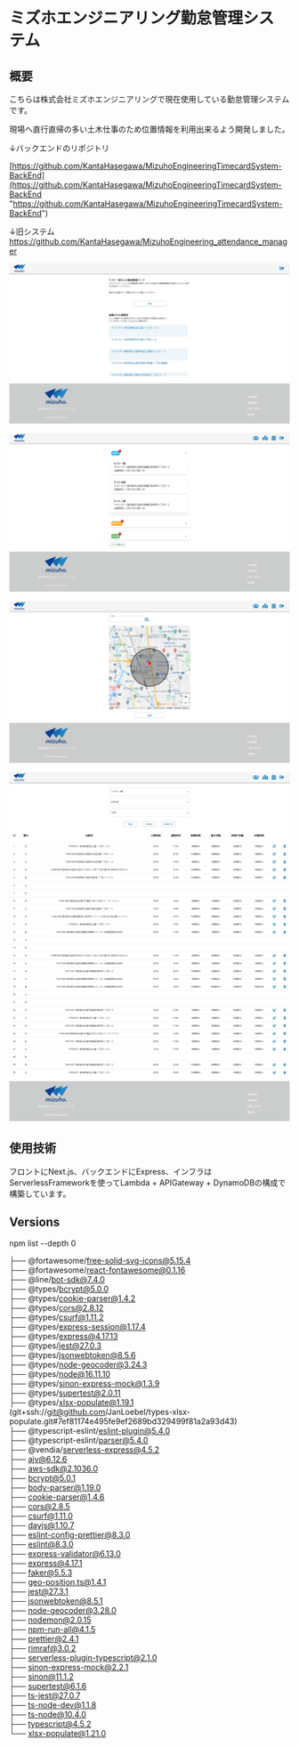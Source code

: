 # ミズホエンジニアリング勤怠管理システム

## 概要

こちらは株式会社ミズホエンジニアリングで現在使用している勤怠管理システムです。

現場へ直行直帰の多い土木仕事のため位置情報を利用出来るよう開発しました。

↓バックエンドのリポジトリ

[https://github.com/KantaHasegawa/MizuhoEngineeringTimecardSystem-BackEnd](https://github.com/KantaHasegawa/MizuhoEngineeringTimecardSystem-BackEnd "https://github.com/KantaHasegawa/MizuhoEngineeringTimecardSystem-BackEnd")

↓旧システム  
https://github.com/KantaHasegawa/MizuhoEngineering_attendance_manager  

![1638714244045.png](image/README/1638714244045.png)

![1638714263791.png](image/README/1638714263791.png)

![1638714293580.png](image/README/1638714293580.png)

![1638714305029.png](image/README/1638714305029.png)

## 使用技術

フロントにNext.js、バックエンドにExpress、インフラはServerlessFrameworkを使ってLambda + APIGateway + DynamoDBの構成で構築しています。

## Versions

npm list --depth 0  

├── @fortawesome/free-solid-svg-icons@5.15.4  
├── @fortawesome/react-fontawesome@0.1.16  
├── @line/bot-sdk@7.4.0   
├── @types/bcrypt@5.0.0  
├── @types/cookie-parser@1.4.2  
├── @types/cors@2.8.12  
├── @types/csurf@1.11.2  
├── @types/express-session@1.17.4  
├── @types/express@4.17.13  
├── @types/jest@27.0.3  
├── @types/jsonwebtoken@8.5.6  
├── @types/node-geocoder@3.24.3  
├── @types/node@16.11.10  
├── @types/sinon-express-mock@1.3.9  
├── @types/supertest@2.0.11  
├── @types/xlsx-populate@1.19.1 (git+ssh://git@github.com/JanLoebel/types-xlsx-populate.git#7ef81174e495fe9ef2689bd329499f81a2a93d43)  
├── @typescript-eslint/eslint-plugin@5.4.0  
├── @typescript-eslint/parser@5.4.0  
├── @vendia/serverless-express@4.5.2  
├── ajv@6.12.6  
├── aws-sdk@2.1036.0  
├── bcrypt@5.0.1  
├── body-parser@1.19.0  
├── cookie-parser@1.4.6  
├── cors@2.8.5   
├── csurf@1.11.0  
├── dayjs@1.10.7  
├── eslint-config-prettier@8.3.0  
├── eslint@8.3.0  
├── express-validator@6.13.0  
├── express@4.17.1  
├── faker@5.5.3  
├── geo-position.ts@1.4.1  
├── jest@27.3.1  
├── jsonwebtoken@8.5.1  
├── node-geocoder@3.28.0  
├── nodemon@2.0.15  
├── npm-run-all@4.1.5  
├── prettier@2.4.1   
├── rimraf@3.0.2  
├── serverless-plugin-typescript@2.1.0  
├── sinon-express-mock@2.2.1  
├── sinon@11.1.2  
├── supertest@6.1.6  
├── ts-jest@27.0.7  
├── ts-node-dev@1.1.8  
├── ts-node@10.4.0  
├── typescript@4.5.2    
└── xlsx-populate@1.21.0  
